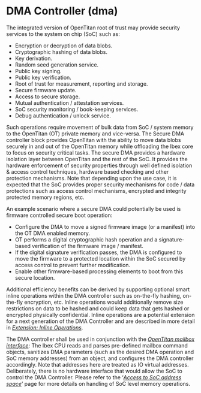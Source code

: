 # DMA Controller (dma)

The integrated version of OpenTitan root of trust may provide security
services to the system on chip (SoC) such as:

-   Encryption or decryption of data blobs.
-   Cryptographic hashing of data blobs.
-   Key derivation.
-   Random seed generation service.
-   Public key signing.
-   Public key verification.
-   Root of trust for measurement, reporting and storage.
-   Secure firmware update.
-   Access to secure storage.
-   Mutual authentication / attestation services.
-   SoC security monitoring / book-keeping services.
-   Debug authentication / unlock service.

Such operations require movement of bulk data from SoC / system memory
to the OpenTitan (OT) private memory and vice-versa. The Secure DMA
controller block provides OpenTitan with the ability to move data
blobs securely in and out of the OpenTitan memory while offloading the
Ibex core to focus on security critical tasks. The secure DMA provides
a hardware isolation layer between OpenTitan and the rest of the SoC.
It provides the hardware enforcement of security properties through well
defined isolation & access control techniques, hardware based checking
and other protection mechanisms. Note that depending upon the use case, it
is expected that the SoC provides proper security mechanisms for code /
data protections such as access control mechanisms, encrypted and
integrity protected memory regions, etc.

An example scenario where a secure DMA could potentially be used is
firmware controlled secure boot operation:

-   Configure the DMA to move a signed firmware image (or a manifest) into the OT
    DMA enabled memory.
-   OT performs a digital cryptographic hash operation and a signature-based
    verification of the firmware image / manifest.
-   If the digital signature verification passes, the DMA is configured to move
    the firmware to a protected location within the SoC secured by
    access control to prevent further modification.
-   Enable other firmware-based processing elements to boot from this
    secure location.

Additional efficiency benefits can be derived by supporting optional
smart inline operations within the DMA controller such as on-the-fly hashing, on-the-fly
encryption, etc. Inline operations would
additionally remove size restrictions on data to be hashed and could
keep data that gets hashed or encrypted physically confidential. Inline
operations are a potential extension for a next generation of the DMA
Controller and are described in more detail in [*Extension: Inline
Operations*](./doc/theory_of_operation.md#extension-inline-operations).

The DMA controller shall be used in conjunction with the
[*OpenTitan mailbox interface*](https://opentitan.org/book/hw/ip/mbx/index.html): The Ibex CPU reads
and parses pre-defined mailbox command objects, sanitizes DMA parameters
(such as the desired DMA operation and SoC memory addresses) from an
object, and configures the DMA controller accordingly. Note that
addresses here are treated as IO virtual addresses. Deliberately, there
is no hardware interface that would allow the SoC to control the DMA
Controller. Please refer to the ‘[*Access to SoC address
space*]()’
page for more details on handling of SoC level memory operations.
